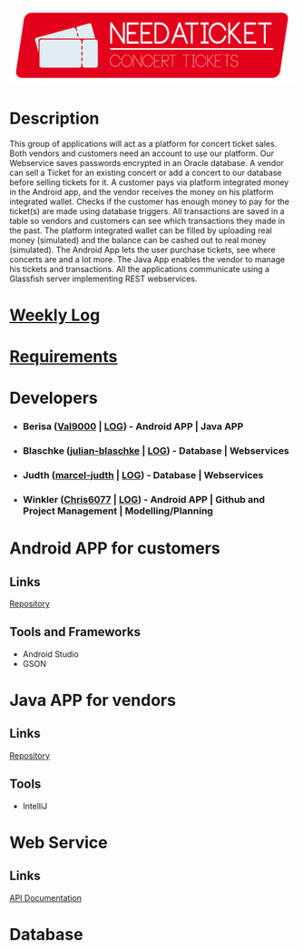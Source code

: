 ![Logo](https://raw.githubusercontent.com/Chris6077/NeedATicket/master/Logos/Header.png)

# Description

This group of applications will act as a platform for concert ticket sales. Both vendors and customers need an account to use our platform. Our Webservice saves passwords encrypted in an Oracle database. A vendor can sell a Ticket for an existing concert or add a concert to our database before selling tickets for it. A customer pays via platform integrated money in the Android app, and the vendor receives the money on his platform integrated wallet. Checks if the customer has enough money to pay for the ticket(s) are made using database triggers. All transactions are saved in a table so vendors and customers can see which transactions they made in the past. The platform integrated wallet can be filled by uploading real money (simulated) and the balance can be cashed out to real money (simulated). The Android App lets the user purchase tickets, see where concerts are and a lot more. The Java App enables the vendor to manage his tickets and transactions. All the applications communicate using a Glassfish server implementing REST webservices.

# [Weekly Log](https://htlvillachat-my.sharepoint.com/:w:/g/personal/winklerc_edu_htl-villach_at/EVWIyvfUJz9GngEGW6lmbqABx9kWJooJ1uZkRGe397p05w?e=AGXQYS)

# [Requirements](https://htlvillachat-my.sharepoint.com/:w:/g/personal/winklerc_edu_htl-villach_at/EUjFprJmCJdIgAN7whjcOFkBiH8XCveoNxQ3UB9oFQDYPg?e=rfrKiP)

# Developers

* ### Berisa ([Val9000](https://github.com/Val9000) | [LOG](https://htlvillachat-my.sharepoint.com/:w:/g/personal/winklerc_edu_htl-villach_at/EaywpY8L53dIrqwx0smyrDYB3zoYszAfeuJwvZiYw6LNEQ?e=l5l0AD)) - Android APP | Java APP
* ### Blaschke ([julian-blaschke](https://github.com/julian-blaschke) | [LOG](https://htlvillachat-my.sharepoint.com/:w:/g/personal/winklerc_edu_htl-villach_at/EZTklbVavlZKhFUt2pcI7xsBdwZBpKeHpDt3jqBk9Q65ag?e=O96nRp)) - Database | Webservices
* ### Judth ([marcel-judth](https://github.com/marcel-judth) | [LOG](https://htlvillachat-my.sharepoint.com/:w:/g/personal/winklerc_edu_htl-villach_at/EUJYmbx1pyJNvZ7GuIUih7EBnrxzB0VZzM7-KPiJwvcMIg?e=N1NcAM)) - Database | Webservices
* ### Winkler ([Chris6077](https://github.com/Chris6077) | [LOG](https://htlvillachat-my.sharepoint.com/:w:/g/personal/winklerc_edu_htl-villach_at/ERyPsAQ3_odIjNxfVFiSWokBSq8NU3joNkktwLWi76b_ZA?e=it808g)) - Android APP | Github and Project Management | Modelling/Planning

# Android APP for customers
## Links
[Repository](https://github.com/Chris6077/NeedATicket/tree/master/Android%20App)
## Tools and Frameworks
* Android Studio
* GSON

# Java APP for vendors
## Links
[Repository](https://github.com/Chris6077/NeedATicket/tree/master/Java%20App)
## Tools
* IntelliJ

# Web Service
## Links
[API Documentation](https://documenter.getpostman.com/view/5557635/RWgp1Kcn#071bf632-ccf4-43c2-8bab-eda7d66ec974)

# Database
